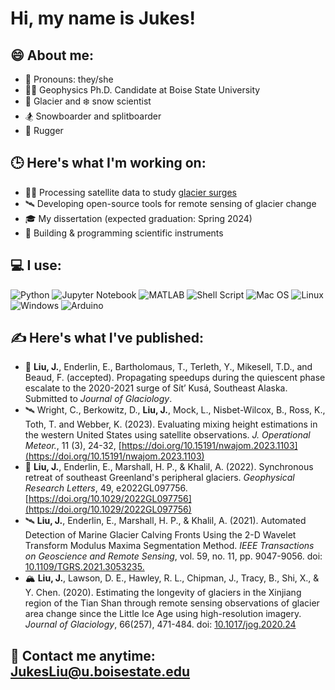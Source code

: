 # Hi, my name is Jukes!

## 😄 About me:
- 👋 Pronouns: they/she
- 👩‍💻 Geophysics Ph.D. Candidate at Boise State University
- 🧊 Glacier and ❄️ snow scientist
- 🏂 Snowboarder and splitboarder
- 🏉 Rugger

## 🕒 Here's what I'm working on:
- 🕵️‍♀️ Processing satellite data to study [glacier surges](https://www.antarcticglaciers.org/glacier-processes/glacier-flow-2/surging-glaciers/)
- 🛰️ Developing open-source tools for remote sensing of glacier change
- 🎓 My dissertation (expected graduation: Spring 2024)
- 🔌 Building & programming scientific instruments

## 💻 I use:
![Python](https://img.shields.io/badge/python-3670A0?style=for-the-badge&logo=python&logoColor=ffdd54)
![Jupyter Notebook](https://img.shields.io/badge/jupyter-%23FA0F00.svg?style=for-the-badge&logo=jupyter&logoColor=white)
![MATLAB](https://img.shields.io/badge/-MATLAB-orange?style=for-the-badge&logo=MATLAB)
![Shell Script](https://img.shields.io/badge/shell_script-%23121011.svg?style=for-the-badge&logo=gnu-bash&logoColor=white)
![Mac OS](https://img.shields.io/badge/mac%20os-000000?style=for-the-badge&logo=macos&logoColor=F0F0F0)
![Linux](https://img.shields.io/badge/Linux-FCC624?style=for-the-badge&logo=linux&logoColor=black)
![Windows](https://img.shields.io/badge/Windows-0078D6?style=for-the-badge&logo=windows&logoColor=white)
![Arduino](https://img.shields.io/badge/-Arduino-00979D?style=for-the-badge&logo=Arduino&logoColor=white)

## ✍️ Here's what I've published:
- 🧊 __Liu, J.__, Enderlin, E., Bartholomaus, T., Terleth, Y., Mikesell, T.D., and Beaud, F. (accepted). Propagating speedups during the quiescent phase escalate to the 2020-2021 surge of Sít’ Kusá, Southeast Alaska. Submitted to _Journal of Glaciology_.
- 🛰️ Wright, C., Berkowitz, D., __Liu, J.__, Mock, L., Nisbet-Wilcox, B., Ross, K., Toth, T. and Webber, K.  	(2023). Evaluating mixing height estimations in the western United States using satellite 	observations. _J. Operational Meteor._, 11 (3), 24-32, [https://doi.org/10.15191/nwajom.2023.1103](https://doi.org/10.15191/nwajom.2023.1103)
- 🧊 __Liu, J.__, Enderlin, E., Marshall, H. P., & Khalil, A. (2022). Synchronous retreat of southeast Greenland's peripheral glaciers. _Geophysical Research Letters_, 49, e2022GL097756. [https://doi.org/10.1029/2022GL097756](https://doi.org/10.1029/2022GL097756)
- 🛰️ __Liu, J.__, Enderlin, E., Marshall, H. P., & Khalil, A. (2021). Automated Detection of Marine Glacier Calving Fronts Using the 2-D Wavelet Transform Modulus Maxima Segmentation Method. _IEEE Transactions on Geoscience and Remote Sensing_, vol. 59, no. 11, pp. 9047-9056. doi: [10.1109/TGRS.2021.3053235.](https://doi.org/10.1109/TGRS.2021.3053235)
- 🏔️ __Liu, J.__, Lawson, D. E., Hawley, R. L., Chipman, J., Tracy, B., Shi, X., & Y. Chen. (2020). Estimating 	the longevity of glaciers in the Xinjiang region of the Tian Shan through remote sensing 	observations of glacier area change since the Little Ice Age using high-resolution imagery. _Journal of Glaciology_, 66(257), 471-484. doi: [10.1017/jog.2020.24](https://doi.org/10.1017/jog.2020.24)

## 📧 Contact me anytime: JukesLiu@u.boisestate.edu

<!--
**julialiu18/julialiu18** is a ✨ _special_ ✨ repository because its `README.md` (this file) appears on your GitHub profile.

Here are some ideas to get you started:

- 🔭 I’m currently working on ...
- 🌱 I’m currently learning ...
- 👯 I’m looking to collaborate on ...
- 🤔 I’m looking for help with ...
- 💬 Ask me about ...
- 📫 How to reach me: ...
- 😄 Pronouns: ...
- ⚡ Fun fact: ...
-->
